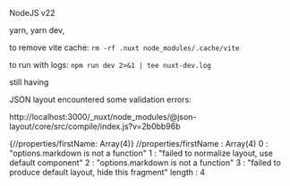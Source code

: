 NodeJS v22

yarn, yarn dev,

to remove vite cache: `rm -rf .nuxt node_modules/.cache/vite`

to run with logs: `npm run dev 2>&1 | tee nuxt-dev.log`


still having

JSON layout encountered some validation errors:

http://localhost:3000/_nuxt/node_modules/@json-layout/core/src/compile/index.js?v=2b0bb96b


{//properties/firstName: Array(4)}
//properties/firstName
:
Array(4)
0
:
"options.markdown is not a function"
1
:
"failed to normalize layout, use default component"
2
:
"options.markdown is not a function"
3
:
"failed to produce default layout, hide this fragment"
length
:
4